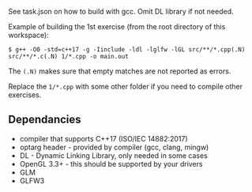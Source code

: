 See task.json on how to build with gcc. Omit DL library if not needed.

Example of building the 1st exercise (from the root directory of this workspace):

```
$ g++ -O0 -std=c++17 -g -Iinclude -ldl -lglfw -lGL src/**/*.cpp(.N) src/**/*.c(.N) 1/*.cpp -o main.out
```

The `(.N)` makes sure that empty matches are not reported as errors.

Replace the `1/*.cpp` with some other folder if you need to compile other exercises.

## Dependancies

* compiler that supports C++17 (ISO/IEC 14882:2017)
* optarg header - provided by compiler (gcc, clang, mingw)
* DL - Dynamic Linking Library, only needed in some cases
* OpenGL 3.3+ - this should be supported by your drivers
* GLM
* GLFW3